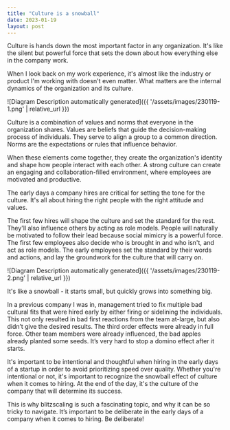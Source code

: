 ```yaml
---
title: "Culture is a snowball"
date: 2023-01-19
layout: post
---
```

Culture is hands down the most important factor in any organization. It's like the silent but powerful force that sets the down about how everything else in the company work.

When I look back on my work experience, it's almost like the industry or product I'm working with doesn't even matter. What matters are the internal dynamics of the organization and its culture.

![Diagram Description automatically generated]({{ '/assets/images/230119-1.png' | relative_url }})

Culture is a combination of values and norms that everyone in the organization shares. Values are beliefs that guide the decision-making process of individuals. They serve to align a group to a common direction. Norms are the expectations or rules that influence behavior.

When these elements come together, they create the organization's identity and shape how people interact with each other. A strong culture can create an engaging and collaboration-filled environment, where employees are motivated and productive.

The early days a company hires are critical for setting the tone for the culture. It's all about hiring the right people with the right attitude and values.

The first few hires will shape the culture and set the standard for the rest. They'll also influence others by acting as role models. People will naturally be motivated to follow their lead because social mimicry is a powerful force. The first few employees also decide who is brought in and who isn't, and act as role models. The early employees set the standard by their words and actions, and lay the groundwork for the culture that will carry on.

![Diagram Description automatically generated]({{ '/assets/images/230119-2.png' | relative_url }})

It's like a snowball - it starts small, but quickly grows into something big.

In a previous company I was in, management tried to fix multiple bad cultural fits that were hired early by either firing or sidelining the individuals. This not only resulted in bad first reactions from the team at-large, but also didn’t give the desired results. The third order effects were already in full force. Other team members were already influenced, the bad apples already planted some seeds. It’s very hard to stop a domino effect after it starts.

It's important to be intentional and thoughtful when hiring in the early days of a startup in order to avoid prioritizing speed over quality. Whether you're intentional or not, it's important to recognize the snowball effect of culture when it comes to hiring. At the end of the day, it's the culture of the company that will determine its success.

This is why blitzscaling is such a fascinating topic, and why it can be so tricky to navigate. It’s important to be deliberate in the early days of a company when it comes to hiring. Be deliberate!